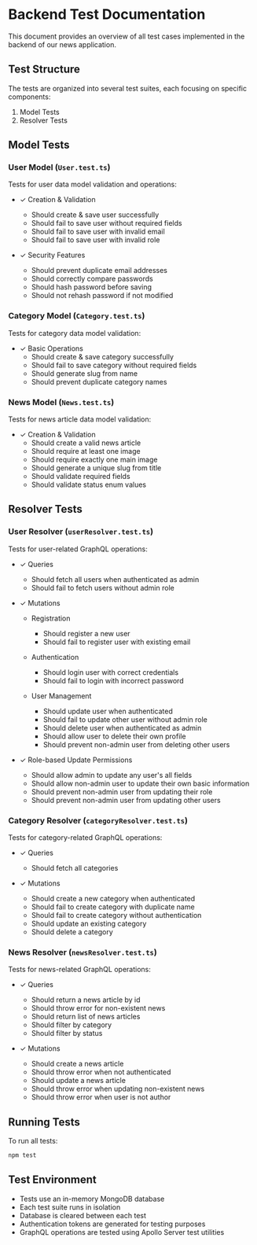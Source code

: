 # Backend Test Documentation

This document provides an overview of all test cases implemented in the backend of our news application.

## Test Structure

The tests are organized into several test suites, each focusing on specific components:

1. Model Tests
2. Resolver Tests

## Model Tests

### User Model (`User.test.ts`)
Tests for user data model validation and operations:

- ✓ Creation & Validation
  - Should create & save user successfully
  - Should fail to save user without required fields
  - Should fail to save user with invalid email
  - Should fail to save user with invalid role

- ✓ Security Features
  - Should prevent duplicate email addresses
  - Should correctly compare passwords
  - Should hash password before saving
  - Should not rehash password if not modified

### Category Model (`Category.test.ts`)
Tests for category data model validation:

- ✓ Basic Operations
  - Should create & save category successfully
  - Should fail to save category without required fields
  - Should generate slug from name
  - Should prevent duplicate category names

### News Model (`News.test.ts`)
Tests for news article data model validation:

- ✓ Creation & Validation
  - Should create a valid news article
  - Should require at least one image
  - Should require exactly one main image
  - Should generate a unique slug from title
  - Should validate required fields
  - Should validate status enum values

## Resolver Tests

### User Resolver (`userResolver.test.ts`)
Tests for user-related GraphQL operations:

- ✓ Queries
  - Should fetch all users when authenticated as admin
  - Should fail to fetch users without admin role

- ✓ Mutations
  - Registration
    - Should register a new user
    - Should fail to register user with existing email
  
  - Authentication
    - Should login user with correct credentials
    - Should fail to login with incorrect password
  
  - User Management
    - Should update user when authenticated
    - Should fail to update other user without admin role
    - Should delete user when authenticated as admin
    - Should allow user to delete their own profile
    - Should prevent non-admin user from deleting other users

- ✓ Role-based Update Permissions
  - Should allow admin to update any user's all fields
  - Should allow non-admin user to update their own basic information
  - Should prevent non-admin user from updating their role
  - Should prevent non-admin user from updating other users

### Category Resolver (`categoryResolver.test.ts`)
Tests for category-related GraphQL operations:

- ✓ Queries
  - Should fetch all categories

- ✓ Mutations
  - Should create a new category when authenticated
  - Should fail to create category with duplicate name
  - Should fail to create category without authentication
  - Should update an existing category
  - Should delete a category

### News Resolver (`newsResolver.test.ts`)
Tests for news-related GraphQL operations:

- ✓ Queries
  - Should return a news article by id
  - Should throw error for non-existent news
  - Should return list of news articles
  - Should filter by category
  - Should filter by status

- ✓ Mutations
  - Should create a news article
  - Should throw error when not authenticated
  - Should update a news article
  - Should throw error when updating non-existent news
  - Should throw error when user is not author

## Running Tests

To run all tests:
```bash
npm test
```

## Test Environment

- Tests use an in-memory MongoDB database
- Each test suite runs in isolation
- Database is cleared between each test
- Authentication tokens are generated for testing purposes
- GraphQL operations are tested using Apollo Server test utilities 